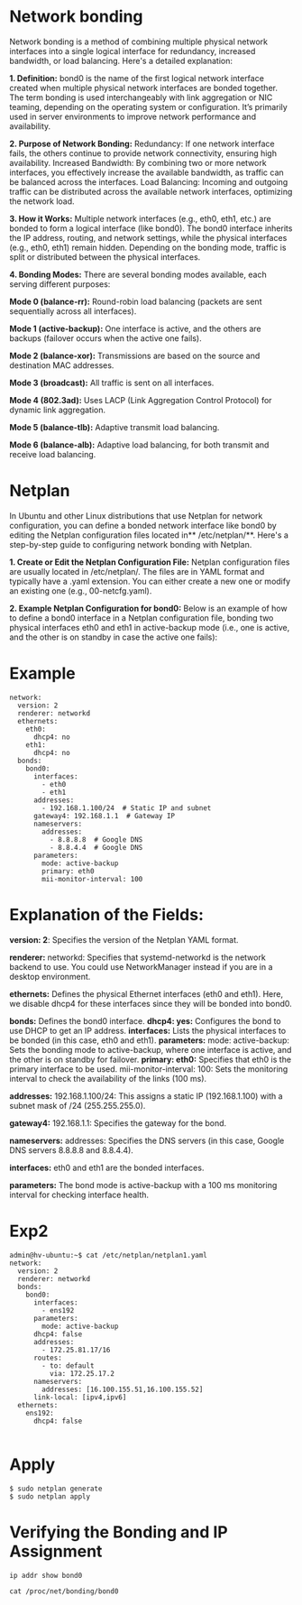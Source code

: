 # Network bonding
Network bonding is a method of combining multiple physical network interfaces into a single logical interface for redundancy, increased bandwidth, or load balancing. Here's a detailed explanation:

**1. Definition:**
bond0 is the name of the first logical network interface created when multiple physical network interfaces are bonded together.
The term bonding is used interchangeably with link aggregation or NIC teaming, depending on the operating system or configuration.
It’s primarily used in server environments to improve network performance and availability.

**2. Purpose of Network Bonding:**
Redundancy: If one network interface fails, the others continue to provide network connectivity, ensuring high availability.
Increased Bandwidth: By combining two or more network interfaces, you effectively increase the available bandwidth, as traffic can be balanced across the interfaces.
Load Balancing: Incoming and outgoing traffic can be distributed across the available network interfaces, optimizing the network load.

**3. How it Works:**
Multiple network interfaces (e.g., eth0, eth1, etc.) are bonded to form a logical interface (like bond0).
The bond0 interface inherits the IP address, routing, and network settings, while the physical interfaces (e.g., eth0, eth1) remain hidden.
Depending on the bonding mode, traffic is split or distributed between the physical interfaces.

**4. Bonding Modes:**
There are several bonding modes available, each serving different purposes:

**Mode 0 (balance-rr):** Round-robin load balancing (packets are sent sequentially across all interfaces).

**Mode 1 (active-backup):** One interface is active, and the others are backups (failover occurs when the active one fails).

**Mode 2 (balance-xor):** Transmissions are based on the source and destination MAC addresses.

**Mode 3 (broadcast):** All traffic is sent on all interfaces.

**Mode 4 (802.3ad):** Uses LACP (Link Aggregation Control Protocol) for dynamic link aggregation.

**Mode 5 (balance-tlb):** Adaptive transmit load balancing.

**Mode 6 (balance-alb):** Adaptive load balancing, for both transmit and receive load balancing.

# Netplan
In Ubuntu and other Linux distributions that use Netplan for network configuration, you can define a bonded network interface like bond0 by editing the Netplan configuration files located in** /etc/netplan/**. Here's a step-by-step guide to configuring network bonding with Netplan.

**1. Create or Edit the Netplan Configuration File:**
Netplan configuration files are usually located in /etc/netplan/. The files are in YAML format and typically have a .yaml extension. You can either create a new one or modify an existing one (e.g., 00-netcfg.yaml).

**2. Example Netplan Configuration for bond0:**
Below is an example of how to define a bond0 interface in a Netplan configuration file, bonding two physical interfaces eth0 and eth1 in active-backup mode (i.e., one is active, and the other is on standby in case the active one fails):

# Example
```
network:
  version: 2
  renderer: networkd
  ethernets:
    eth0:
      dhcp4: no
    eth1:
      dhcp4: no
  bonds:
    bond0:
      interfaces:
        - eth0
        - eth1
      addresses:
        - 192.168.1.100/24  # Static IP and subnet
      gateway4: 192.168.1.1  # Gateway IP
      nameservers:
        addresses:
          - 8.8.8.8  # Google DNS
          - 8.8.4.4  # Google DNS
      parameters:
        mode: active-backup
        primary: eth0
        mii-monitor-interval: 100
```

# Explanation of the Fields:
**version: 2**: Specifies the version of the Netplan YAML format.

**renderer:** networkd: Specifies that systemd-networkd is the network backend to use. You could use NetworkManager instead if you are in a desktop environment.

**ethernets:** Defines the physical Ethernet interfaces (eth0 and eth1). Here, we disable dhcp4 for these interfaces since they will be bonded into bond0.

**bonds:** Defines the bond0 interface.
**dhcp4: yes:** Configures the bond to use DHCP to get an IP address.
**interfaces:** Lists the physical interfaces to be bonded (in this case, eth0 and eth1).
**parameters:**
mode: active-backup: Sets the bonding mode to active-backup, where one interface is active, and the other is on standby for failover.
**primary: eth0:** Specifies that eth0 is the primary interface to be used.
mii-monitor-interval: 100: Sets the monitoring interval to check the availability of the links (100 ms).

**addresses:** 192.168.1.100/24: This assigns a static IP (192.168.1.100) with a subnet mask of /24 (255.255.255.0). 

**gateway4:** 192.168.1.1: Specifies the gateway for the bond.

**nameservers:** addresses: Specifies the DNS servers (in this case, Google DNS servers 8.8.8.8 and 8.8.4.4).

**interfaces:** eth0 and eth1 are the bonded interfaces.

**parameters:** The bond mode is active-backup with a 100 ms monitoring interval for checking interface health.

# Exp2
```
admin@hv-ubuntu:~$ cat /etc/netplan/netplan1.yaml
network:
  version: 2
  renderer: networkd
  bonds:
    bond0:
      interfaces:
        - ens192
      parameters:
        mode: active-backup
      dhcp4: false
      addresses:
        - 172.25.81.17/16
      routes:
        - to: default
          via: 172.25.17.2
      nameservers:
        addresses: [16.100.155.51,16.100.155.52]
      link-local: [ipv4,ipv6]
  ethernets:
    ens192:
      dhcp4: false
	  
```
# Apply
```	 
$ sudo netplan generate
$ sudo netplan apply
```
# Verifying the Bonding and IP Assignment
```
ip addr show bond0

cat /proc/net/bonding/bond0
```
